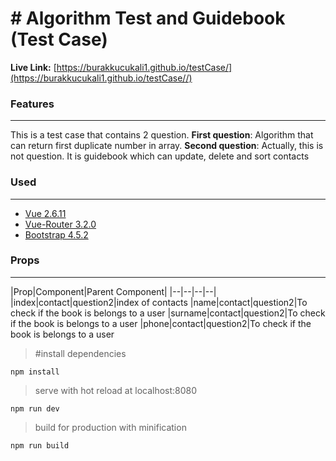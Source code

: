 # # Algorithm Test and Guidebook (Test Case)
**Live Link:** [https://burakkucukali1.github.io/testCase/](https://burakkucukali1.github.io/testCase//)

### Features
<hr>

This is a test case that contains 2 question.
**First question**: Algorithm that can return first duplicate number in array.
**Second question**: Actually, this is not question. It is guidebook which can update, delete and sort contacts



### Used
<hr>

 - [Vue 2.6.11](https://github.com/vuejs/vue)
 - [Vue-Router 3.2.0](https://github.com/vuejs/vue-router)
 - [Bootstrap 4.5.2](https://www.npmjs.com/package/bootstrap)

 
 ### Props
 <hr>
 
 |Prop|Component|Parent Component|
 |--|--|--|--|
 |index|contact|question2|index of contacts
 |name|contact|question2|To check if the book is belongs to a user
 |surname|contact|question2|To check if the book is belongs to a user
 |phone|contact|question2|To check if the book is belongs to a user

   > #install dependencies
 
    npm install
>serve with hot reload at localhost:8080

    npm run dev
>build for production with minification

    npm run build

    
